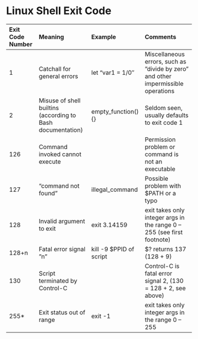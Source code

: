 Linux Shell Exit Code
=================



|Exit Code Number   |Meaning                       |Example          |Comments                                                                          |
|:-----------------|:-----------------------------|:----------------|:---------------------------------------------------------------------------------|
|1                  |Catchall for general errors   |let “var1 = 1/0″ |Miscellaneous errors, such as ”divide by zero” and other impermissible operations |
|2 | Misuse of shell builtins (according to Bash documentation) |empty_function() {}| Seldom seen, usually defaults to exit code 1|
|126 | Command invoked cannot execute | |Permission problem or command is not an executable|
|127 | “command not found” | illegal_command | Possible problem with $PATH or a typo |
|128 | Invalid argument to exit | 	exit 3.14159 | exit takes only integer args in the range 0 – 255 (see first footnote) |
|128+n	 | Fatal error signal ”n” |kill -9 $PPID of script | $? returns 137 (128 + 9) |
|130 | Script terminated by Control-C | | Control-C is fatal error signal 2, (130 = 128 + 2, see above) |
|255* | Exit status out of range | exit -1 | exit takes only integer args in the range 0 – 255 |
